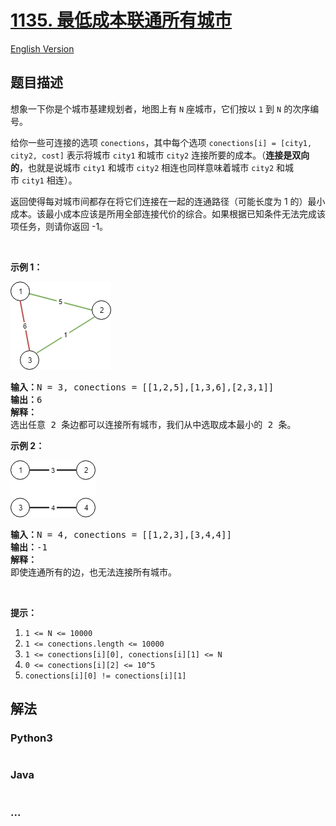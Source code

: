 # [1135. 最低成本联通所有城市](https://leetcode-cn.com/problems/connecting-cities-with-minimum-cost)

[English Version](/solution/1100-1199/1135.Connecting%20Cities%20With%20Minimum%20Cost/README_EN.md)

## 题目描述

<!-- 这里写题目描述 -->
<p>想象一下你是个城市基建规划者，地图上有 <code>N</code> 座城市，它们按以 <code>1</code> 到 <code>N</code> 的次序编号。</p>

<p>给你一些可连接的选项 <code>conections</code>，其中每个选项 <code>conections[i] = [city1, city2, cost]</code> 表示将城市 <code>city1</code> 和城市 <code>city2</code> 连接所要的成本。（<strong>连接是双向的</strong>，也就是说城市 <code>city1</code> 和城市 <code>city2</code> 相连也同样意味着城市 <code>city2</code> 和城市 <code>city1</code> 相连）。</p>

<p>返回使得每对城市间都存在将它们连接在一起的连通路径（可能长度为 1 的）最小成本。该最小成本应该是所用全部连接代价的综合。如果根据已知条件无法完成该项任务，则请你返回 -1。</p>

<p> </p>

<p><strong>示例 1：</strong></p>

![](./images/1314_ex2.png)

<pre><strong>输入：</strong>N = 3, conections = [[1,2,5],[1,3,6],[2,3,1]]
<strong>输出：</strong>6
<strong>解释：</strong>
选出任意 2 条边都可以连接所有城市，我们从中选取成本最小的 2 条。
</pre>

<p><strong>示例 2：</strong></p>

![](./images/1314_ex1.png)

<pre><strong>输入：</strong>N = 4, conections = [[1,2,3],[3,4,4]]
<strong>输出：</strong>-1
<strong>解释： </strong>
即使连通所有的边，也无法连接所有城市。
</pre>

<p> </p>

<p><strong>提示：</strong></p>

<ol>
	<li><code>1 <= N <= 10000</code></li>
	<li><code>1 <= conections.length <= 10000</code></li>
	<li><code>1 <= conections[i][0], conections[i][1] <= N</code></li>
	<li><code>0 <= conections[i][2] <= 10^5</code></li>
	<li><code>conections[i][0] != conections[i][1]</code></li>
</ol>

## 解法

<!-- 这里可写通用的实现逻辑 -->

<!-- tabs:start -->

### **Python3**

<!-- 这里可写当前语言的特殊实现逻辑 -->

```python

```

### **Java**

<!-- 这里可写当前语言的特殊实现逻辑 -->

```java

```

### **...**

```

```

<!-- tabs:end -->
